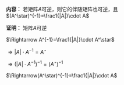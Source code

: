 **内容：**
若矩阵$A$可逆，则它的伴随矩阵也可逆，且$(A^\star)^{-1}=\frac1{|A|}\cdot A$

**证明：**
矩阵$A$可逆

$\Rightarrow A^{-1}=\frac1{|A|}\cdot A^\star$

$\Rightarrow |A|\cdot A^{-1}=A^\star$

$\Rightarrow (|A|\cdot A^{-1})^{-1}
=(A^\star)^{-1}$

$\Rightarrow(A^\star)^{-1}=\frac1{|A|}\cdot A$

